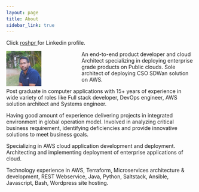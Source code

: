 ```yaml
---
layout: page
title: About
sidebar_link: true
---
```

Click <a href="https://www.linkedin.com/in/roshpr/" target="_blank"> roshpr </a> for Linkedin profile.
<div>
    <div style="float:left;width: 40%">
    <img  src="https://github.com/roshpr/roshpr.github.com/blob/master/_images/thump_me.jpeg?raw=true" alt="me"> 
    </div>
</div>
<p class="message">
An end-to-end product developer and cloud Architect specializing in deploying enterprise grade products on Public clouds. Sole architect of deploying CSO SDWan solution on AWS.
</p>
<div>
<p class="message">
Post graduate in computer applications with 15+ years of experience in wide variety of roles like Full stack developer, 
DevOps engineer, AWS solution architect and Systems engineer.
</p>
<p class="message">
  Having good amount of experience delivering projects in integrated environment in global operation model. 
  Involved in analyzing critical business requirement, identifying deficiencies and provide innovative 
  solutions to meet business goals.
</p>
<p class="message">
Specializing in AWS cloud application development and deployment. Architecting and implementing deployment 
of enterprise applications of cloud.
</p>
<p class="message">
Technology experience in AWS, Terraform, Microservices architecture & development, REST Webservice, Java, Python, Saltstack, Ansible, Javascript, Bash, Wordpress site hosting. 
</p>
</div>